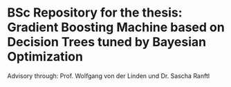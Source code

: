 # BSc Repository for the thesis: Gradient Boosting Machine based on Decision Trees tuned by Bayesian Optimization
Advisory through:
Prof. Wolfgang von der Linden und Dr. Sascha Ranftl


